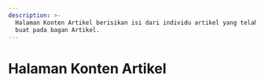 ```yaml
---
description: >-
  Halaman Konten Artikel berisikan isi dari individu artikel yang telah anda
  buat pada bagan Artikel.
---
```


# Halaman Konten Artikel

